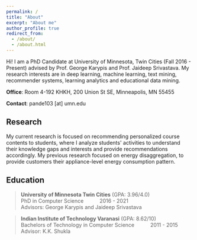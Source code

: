 ```yaml
---
permalink: /
title: "About"
excerpt: "About me"
author_profile: true
redirect_from:
  - /about/
  - /about.html
---
```


Hi! I am a PhD Candidate at University of Minnesota, Twin Cities (Fall 2016 - Present)  advised by Prof. George Karypis and Prof. Jaideep Srivastava.  My research interests are in deep learning, machine learning, text mining, recommender systems, learning analytics and educational data mining.

**Office**: Room 4-192 KHKH,
200 Union St SE,
Minneapolis, MN 55455

**Contact**: pande103 [at] umn.edu

## Research

My current research is focused on recommending personalized course contents to students, where I analyze students' activities  to understand their knowledge gaps and interests and provide recommendations accordingly. My previous research focused on energy disaggregation, to provide customers their appliance-level energy consumption pattern.

## Education

> **University of Minnesota Twin Cities** (GPA: 3.96/4.0)  <br/>
> PhD in Computer Science  &nbsp; &nbsp; &nbsp; &nbsp; &nbsp; 2016 - 2021 <br/>
> Advisors: George Karypis and Jaideep Srivastava <br/>

> **Indian Institute of Technology Varanasi** (GPA: 8.62/10) <br/>
> Bachelors of Technology  in Computer Science  &nbsp; &nbsp; &nbsp; &nbsp; &nbsp; 2011 - 2015 <br/>
> Advisor: K.K. Shukla <br/>
